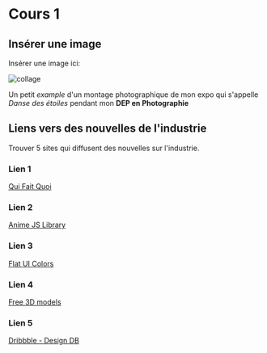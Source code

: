 # Cours 1
## Insérer une image
Insérer une image ici: 

![collage](images/Montage1.jpg)

Un petit *example* d'un montage photographique de mon expo qui s'appelle *Danse des étoiles* pendant mon **DEP en Photographie**  

## Liens vers des nouvelles de l'industrie
Trouver 5 sites qui diffusent des nouvelles sur l'industrie.

### Lien 1 
[Qui Fait Quoi](http://www.qfq.com/)

### Lien 2 
[Anime JS Library](https://animejs.com/)

### Lien 3 
[Flat UI Colors](https://flatuicolors.com/)

### Lien 4 
[Free 3D models](https://free3d.com/)

### Lien 5 
[Dribbble - Design DB](https://dribbble.com/)
